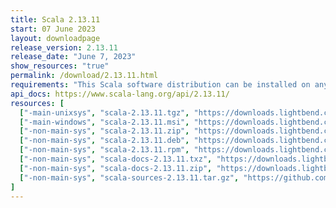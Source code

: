 ```yaml
---
title: Scala 2.13.11
start: 07 June 2023
layout: downloadpage
release_version: 2.13.11
release_date: "June 7, 2023"
show_resources: "true"
permalink: /download/2.13.11.html
requirements: "This Scala software distribution can be installed on any Unix-like or Windows system. It requires Java 8 or later, available <a href='https://www.java.com/'>here</a>."
api_docs: https://www.scala-lang.org/api/2.13.11/
resources: [
  ["-main-unixsys", "scala-2.13.11.tgz", "https://downloads.lightbend.com/scala/2.13.11/scala-2.13.11.tgz", "Mac OS X, Unix, Cygwin", "22.88M"],
  ["-main-windows", "scala-2.13.11.msi", "https://downloads.lightbend.com/scala/2.13.11/scala-2.13.11.msi", "Windows (msi installer)", "134.98M"],
  ["-non-main-sys", "scala-2.13.11.zip", "https://downloads.lightbend.com/scala/2.13.11/scala-2.13.11.zip", "Windows", "22.92M"],
  ["-non-main-sys", "scala-2.13.11.deb", "https://downloads.lightbend.com/scala/2.13.11/scala-2.13.11.deb", "Debian", "657.15M"],
  ["-non-main-sys", "scala-2.13.11.rpm", "https://downloads.lightbend.com/scala/2.13.11/scala-2.13.11.rpm", "RPM package", "135.21M"],
  ["-non-main-sys", "scala-docs-2.13.11.txz", "https://downloads.lightbend.com/scala/2.13.11/scala-docs-2.13.11.txz", "API docs", "60.37M"],
  ["-non-main-sys", "scala-docs-2.13.11.zip", "https://downloads.lightbend.com/scala/2.13.11/scala-docs-2.13.11.zip", "API docs", "115.51M"],
  ["-non-main-sys", "scala-sources-2.13.11.tar.gz", "https://github.com/scala/scala/archive/v2.13.11.tar.gz", "Sources", "8.3M"]
]
---
```

